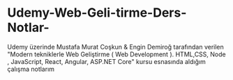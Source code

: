 # Udemy-Web-Geli-tirme-Ders-Notlar-

Udemy üzerinde Mustafa Murat Coşkun & Engin Demiroğ tarafından verilen "Modern tekniklerle Web Geliştirme ( Web Development ). HTML,CSS, Node , JavaScript, React, Angular, ASP.NET Core" kursu esnasında aldığım çalışma notlarım
